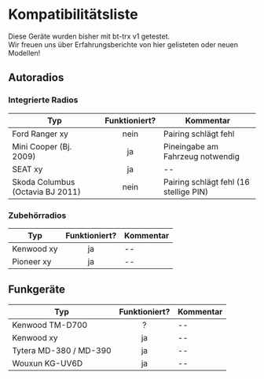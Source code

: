 # Kompatibilitätsliste

Diese Geräte wurden bisher mit bt-trx v1 getestet.  
Wir freuen uns über Erfahrungsberichte von hier gelisteten oder neuen Modellen!

## Autoradios

### Integrierte Radios

| Typ                      | Funktioniert? | Kommentar |
|--------------------------|:-------------:|-----------|
| Ford Ranger xy           | nein          | Pairing schlägt fehl |
| Mini Cooper (Bj. 2009)   | ja            | Pineingabe am Fahrzeug notwendig |
| SEAT xy                  | ja            | -- | 
| Skoda Columbus (Octavia BJ 2011) | nein  | Pairing schlägt fehl (16 stellige PIN) |

### Zubehörradios

| Typ                      | Funktioniert? | Kommentar |
|--------------------------|:-------------:|-----------|
| Kenwood xy               | ja            | -- |
| Pioneer xy               | ja            | -- |

## Funkgeräte

| Typ                      | Funktioniert? | Kommentar |
|--------------------------|:-------------:|-----------|
| Kenwood TM-D700          | ?             | -- |
| Kenwood xy               | ja            | -- |
| Tytera MD-380 / MD-390   | ja            | -- |
| Wouxun KG-UV6D           | ja            | -- | 